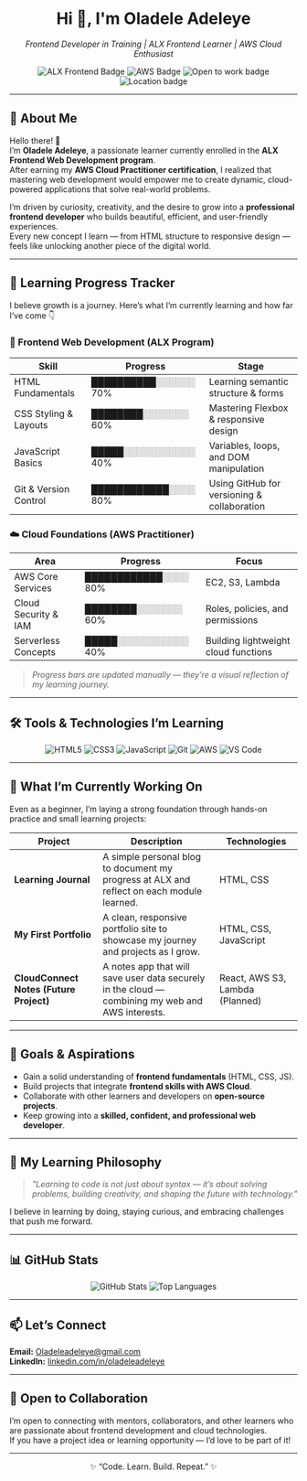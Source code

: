 <h1 align="center">Hi 👋, I'm Oladele Adeleye</h1>
<p align="center">
  <em>Frontend Developer in Training | ALX Frontend Learner | AWS Cloud Enthusiast</em>
</p>

<p align="center">
  <img src="https://img.shields.io/badge/ALX-Frontend-orange?style=for-the-badge&logo=github" alt="ALX Frontend Badge">
  <img src="https://img.shields.io/badge/AWS-Cloud%20Practitioner-blue?style=for-the-badge&logo=amazonaws" alt="AWS Badge">
  <img src="https://img.shields.io/badge/Open%20to%20Opportunities-Yes-green?style=for-the-badge" alt="Open to work badge">
  <img src="https://img.shields.io/badge/Location-Nigeria-lightgrey?style=for-the-badge" alt="Location badge">
</p>

---

## 🚀 About Me

Hello there! 👋  
I’m **Oladele Adeleye**, a passionate learner currently enrolled in the **ALX Frontend Web Development program**.  
After earning my **AWS Cloud Practitioner certification**, I realized that mastering web development would empower me to create dynamic, cloud-powered applications that solve real-world problems.  

I’m driven by curiosity, creativity, and the desire to grow into a **professional frontend developer** who builds beautiful, efficient, and user-friendly experiences.  
Every new concept I learn — from HTML structure to responsive design — feels like unlocking another piece of the digital world.

---

## 🧠 Learning Progress Tracker

I believe growth is a journey. Here’s what I’m currently learning and how far I’ve come 👇  

### 🎨 Frontend Web Development (ALX Program)
| Skill | Progress | Stage |
|-------|-----------|--------|
| HTML Fundamentals | ██████████░░░░░░ 70% | Learning semantic structure & forms |
| CSS Styling & Layouts | ████████░░░░░░░ 60% | Mastering Flexbox & responsive design |
| JavaScript Basics | █████░░░░░░░░░░░ 40% | Variables, loops, and DOM manipulation |
| Git & Version Control | ████████████░░░░ 80% | Using GitHub for versioning & collaboration |

### ☁️ Cloud Foundations (AWS Practitioner)
| Area | Progress | Focus |
|------|-----------|--------|
| AWS Core Services | ████████████░░░░ 80% | EC2, S3, Lambda |
| Cloud Security & IAM | ████████░░░░░░░ 60% | Roles, policies, and permissions |
| Serverless Concepts | █████░░░░░░░░░░░ 40% | Building lightweight cloud functions |

> *Progress bars are updated manually — they’re a visual reflection of my learning journey.*

---

## 🛠️ Tools & Technologies I’m Learning

<p align="center">
  <img src="https://img.shields.io/badge/HTML5-%23E34F26.svg?logo=html5&logoColor=white" alt="HTML5" />
  <img src="https://img.shields.io/badge/CSS3-%231572B6.svg?logo=css3&logoColor=white" alt="CSS3" />
  <img src="https://img.shields.io/badge/JavaScript-%23F7DF1E.svg?logo=javascript&logoColor=black" alt="JavaScript" />
  <img src="https://img.shields.io/badge/Git-%23F05032.svg?logo=git&logoColor=white" alt="Git" />
  <img src="https://img.shields.io/badge/AWS-%23232F3E.svg?logo=amazonaws&logoColor=white" alt="AWS" />
  <img src="https://img.shields.io/badge/VS%20Code-007ACC?logo=visualstudiocode&logoColor=white" alt="VS Code" />
</p>

---

## 🌱 What I’m Currently Working On

Even as a beginner, I’m laying a strong foundation through hands-on practice and small learning projects:

| Project | Description | Technologies |
|----------|--------------|---------------|
| **Learning Journal** | A simple personal blog to document my progress at ALX and reflect on each module learned. | HTML, CSS |
| **My First Portfolio** | A clean, responsive portfolio site to showcase my journey and projects as I grow. | HTML, CSS, JavaScript |
| **CloudConnect Notes (Future Project)** | A notes app that will save user data securely in the cloud — combining my web and AWS interests. | React, AWS S3, Lambda (Planned) |

---

## 🎯 Goals & Aspirations

- Gain a solid understanding of **frontend fundamentals** (HTML, CSS, JS).  
- Build projects that integrate **frontend skills with AWS Cloud**.  
- Collaborate with other learners and developers on **open-source projects**.  
- Keep growing into a **skilled, confident, and professional web developer**.

---

## 🧩 My Learning Philosophy

> *"Learning to code is not just about syntax — it’s about solving problems, building creativity, and shaping the future with technology."*

I believe in learning by doing, staying curious, and embracing challenges that push me forward.

---

## 📊 GitHub Stats

<p align="center">
  <img src="https://github-readme-stats.vercel.app/api?username=Otadel&show_icons=true&theme=default" alt="GitHub Stats" />
  <img src="https://github-readme-stats.vercel.app/api/top-langs/?username=Otadel&layout=compact" alt="Top Languages" />
</p>

---

## 📫 Let’s Connect

<p>
  <strong>Email:</strong> <a href="mailto:Oladeleadeleye@gmail.com">Oladeleadeleye@gmail.com</a><br/>
  <strong>LinkedIn:</strong> <a href="https://www.linkedin.com/in/oladeleadeleye" target="_blank">linkedin.com/in/oladeleadeleye</a><br/>
</p>

---

## 🤝 Open to Collaboration

I’m open to connecting with mentors, collaborators, and other learners who are passionate about frontend development and cloud technologies.  
If you have a project idea or learning opportunity — I’d love to be part of it!

---

<p align="center">✨ “Code. Learn. Build. Repeat.” ✨</p>
